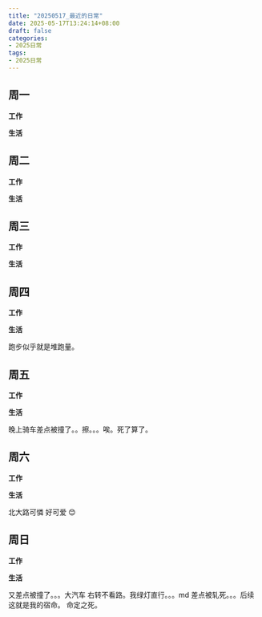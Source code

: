 ```yaml
---
title: "20250517_最近的日常"
date: 2025-05-17T13:24:14+08:00
draft: false
categories:
- 2025日常
tags:
- 2025日常
---
```



## 周一

**工作**



**生活**


## 周二

**工作**



**生活**


## 周三


**工作**



**生活**


## 周四


**工作**



**生活**

跑步似乎就是堆跑量。


## 周五


**工作**



**生活**

晚上骑车差点被撞了。。擦。。。唉。死了算了。



## 周六


**工作**



**生活**

北大路可憐 好可爱 😊

## 周日


**工作**



**生活**

又差点被撞了。。。大汽车 右转不看路。我绿灯直行。。。md 差点被轧死。。。后续这就是我的宿命。 命定之死。

